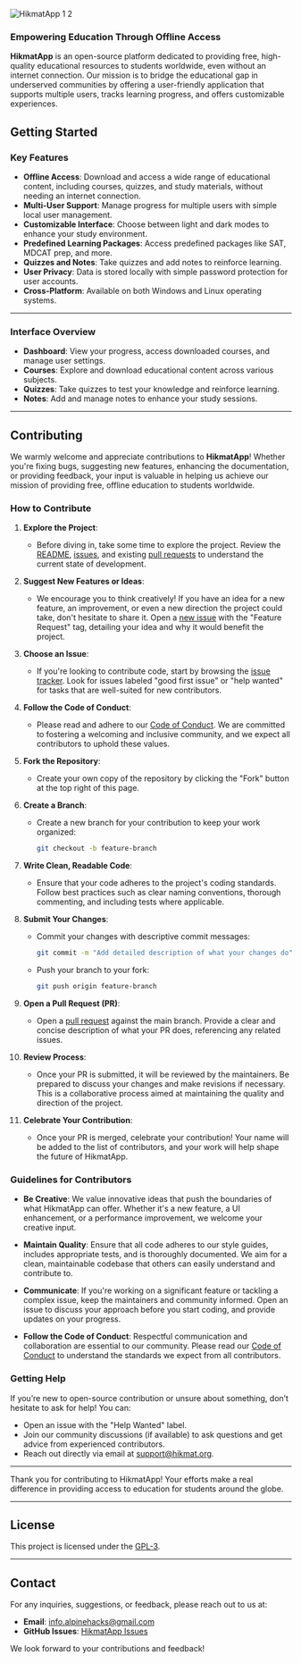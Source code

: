 
![HikmatApp 1 2](https://github.com/user-attachments/assets/6e444bdc-ab90-4ce9-bdfb-917185e0dd53)

### Empowering Education Through Offline Access

**HikmatApp** is an open-source platform dedicated to providing free, high-quality educational resources to students worldwide, even without an internet connection. Our mission is to bridge the educational gap in underserved communities by offering a user-friendly application that supports multiple users, tracks learning progress, and offers customizable experiences.



## Getting Started

### Key Features

- **Offline Access**: Download and access a wide range of educational content, including courses, quizzes, and study materials, without needing an internet connection.
- **Multi-User Support**: Manage progress for multiple users with simple local user management.
- **Customizable Interface**: Choose between light and dark modes to enhance your study environment.
- **Predefined Learning Packages**: Access predefined packages like SAT, MDCAT prep, and more.
- **Quizzes and Notes**: Take quizzes and add notes to reinforce learning.
- **User Privacy**: Data is stored locally with simple password protection for user accounts.
- **Cross-Platform**: Available on both Windows and Linux operating systems.

---

### Interface Overview

- **Dashboard**: View your progress, access downloaded courses, and manage user settings.
- **Courses**: Explore and download educational content across various subjects.
- **Quizzes**: Take quizzes to test your knowledge and reinforce learning.
- **Notes**: Add and manage notes to enhance your study sessions.

---

## Contributing

We warmly welcome and appreciate contributions to **HikmatApp**! Whether you're fixing bugs, suggesting new features, enhancing the documentation, or providing feedback, your input is valuable in helping us achieve our mission of providing free, offline education to students worldwide.

### How to Contribute

1. **Explore the Project**:
   - Before diving in, take some time to explore the project. Review the [README](#), [issues](https://github.com/Alpine_Hacks/HikmatApp/issues), and existing [pull requests](https://github.com/Alpine_Hacks/HikmatApp/pulls) to understand the current state of development.

2. **Suggest New Features or Ideas**:
   - We encourage you to think creatively! If you have an idea for a new feature, an improvement, or even a new direction the project could take, don't hesitate to share it. Open a [new issue](https://github.com/Alpine_Hacks/HikmatApp/issues/new) with the "Feature Request" tag, detailing your idea and why it would benefit the project.

3. **Choose an Issue**:
   - If you're looking to contribute code, start by browsing the [issue tracker](https://github.com/Alpine_Hacks/HikmatApp/issues). Look for issues labeled "good first issue" or "help wanted" for tasks that are well-suited for new contributors.

4. **Follow the Code of Conduct**:
   - Please read and adhere to our [Code of Conduct](CODE_OF_CONDUCT.md). We are committed to fostering a welcoming and inclusive community, and we expect all contributors to uphold these values.

5. **Fork the Repository**:
   - Create your own copy of the repository by clicking the "Fork" button at the top right of this page.

6. **Create a Branch**:
   - Create a new branch for your contribution to keep your work organized:
     ```bash
     git checkout -b feature-branch
     ```

7. **Write Clean, Readable Code**:
   - Ensure that your code adheres to the project's coding standards. Follow best practices such as clear naming conventions, thorough commenting, and including tests where applicable.

8. **Submit Your Changes**:
   - Commit your changes with descriptive commit messages:
     ```bash
     git commit -m "Add detailed description of what your changes do"
     ```
   - Push your branch to your fork:
     ```bash
     git push origin feature-branch
     ```

9. **Open a Pull Request (PR)**:
   - Open a [pull request](https://github.com/Alpine_Hacks/HikmatApp/pulls) against the main branch. Provide a clear and concise description of what your PR does, referencing any related issues.

10. **Review Process**:
    - Once your PR is submitted, it will be reviewed by the maintainers. Be prepared to discuss your changes and make revisions if necessary. This is a collaborative process aimed at maintaining the quality and direction of the project.

11. **Celebrate Your Contribution**:
    - Once your PR is merged, celebrate your contribution! Your name will be added to the list of contributors, and your work will help shape the future of HikmatApp.

### Guidelines for Contributors

- **Be Creative**: We value innovative ideas that push the boundaries of what HikmatApp can offer. Whether it's a new feature, a UI enhancement, or a performance improvement, we welcome your creative input.

- **Maintain Quality**: Ensure that all code adheres to our style guides, includes appropriate tests, and is thoroughly documented. We aim for a clean, maintainable codebase that others can easily understand and contribute to.

- **Communicate**: If you're working on a significant feature or tackling a complex issue, keep the maintainers and community informed. Open an issue to discuss your approach before you start coding, and provide updates on your progress.

- **Follow the Code of Conduct**: Respectful communication and collaboration are essential to our community. Please read our [Code of Conduct](CODE_OF_CONDUCT.md) to understand the standards we expect from all contributors.

### Getting Help

If you’re new to open-source contribution or unsure about something, don’t hesitate to ask for help! You can:

- Open an issue with the "Help Wanted" label.
- Join our community discussions (if available) to ask questions and get advice from experienced contributors.
- Reach out directly via email at support@hikmat.org.

---

Thank you for contributing to HikmatApp! Your efforts make a real difference in providing access to education for students around the globe.

---

## License

This project is licensed under the [GPL-3](LICENSE).

---

## Contact

For any inquiries, suggestions, or feedback, please reach out to us at:

- **Email**: info.alpinehacks@gmail.com
- **GitHub Issues**: [HikmatApp Issues](https://github.com/Alpine_Hacks/HikmatApp/issues)

We look forward to your contributions and feedback!

